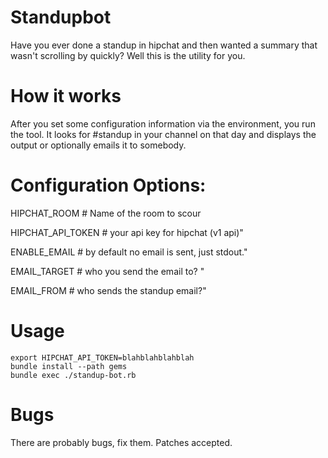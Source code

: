 # Standupbot

Have you ever done a standup in hipchat and then wanted a summary that wasn't scrolling by quickly? Well this is the utility for you.

# How it works

After you set some configuration information via the environment, you run the tool. It looks for #standup in your channel on that day and displays the output or optionally emails it to somebody.

# Configuration Options:


HIPCHAT_ROOM   # Name of the room to scour

HIPCHAT_API_TOKEN # your api key for hipchat (v1 api)"

ENABLE_EMAIL  # by default no email is sent, just stdout."

EMAIL_TARGET  # who you send the email to? "

EMAIL_FROM   # who sends the standup email?"

# Usage

    export HIPCHAT_API_TOKEN=blahblahblahblah
    bundle install --path gems
    bundle exec ./standup-bot.rb

# Bugs
There are probably bugs, fix them. Patches accepted.
